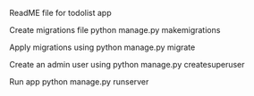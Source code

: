 ReadME file for todolist app

Create migrations file
  python manage.py makemigrations
  
Apply migrations using
  python manage.py migrate
  
Create an admin user using 
  python manage.py createsuperuser
 
Run app
  python manage.py runserver
